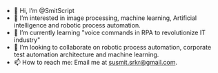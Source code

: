 - 👋 Hi, I’m @SmitScript
- 👀 I’m interested in image processing, machine learning, Artificial intelligence and robotic process automation.
- 🌱 I’m currently learning "voice commands in RPA to revolutionize IT industry" 
- 💞️ I’m looking to collaborate on robotic process automation, corporate test automation architecture and machine learning. 
- 📫 How to reach me: Email me at susmit.srkr@gmail.com.

<!---
SmitScript/SmitScript is a ✨ special ✨ repository because its `README.md` (this file) appears on your GitHub profile.
You can click the Preview link to take a look at your changes.
--->
